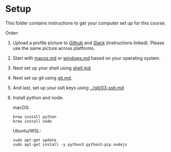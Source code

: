# Setup

This folder contains instructions to get your computer set up for this course.

Order:

1. Upload a profile picture to [Github](https://docs.github.com/en/free-pro-team@latest/github/setting-up-and-managing-your-github-profile/personalizing-your-profile#changing-your-profile-picture) and [Slack](https://slack.com/help/articles/115005506003-Upload-a-profile-photo) (instructions linked). Please use the same picture across platforms.
2. Start with [macos.md](./macos.md) or [windows.md](./windows.md) based on your operating system.
3. Next set up your shell using [shell.md](./shell.md).
4. Next set up git using [git.md](./git.md).
5. And last, set up your ssh keys using [../git/03-ssh.md](../git/03-ssh.md#setup)
6. Install python and node.
  
    macOS:
    ```
    brew install python
    brew install node
    ```

    Ubuntu/WSL:
    ```
    sudo apt-get update
    sudo apt-get install -y python3 python3-pip nodejs
    ```
